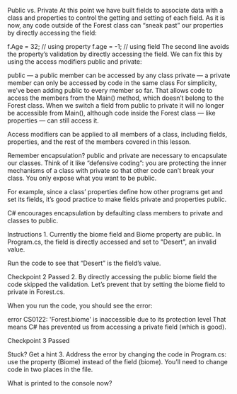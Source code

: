 Public vs. Private
At this point we have built fields to associate data with a class and properties to control the getting and setting of each field. As it is now, any code outside of the Forest class can “sneak past” our properties by directly accessing the field:

f.Age = 32; // using property
f.age = -1; // using field
The second line avoids the property’s validation by directly accessing the field. We can fix this by using the access modifiers public and private:

public — a public member can be accessed by any class
private — a private member can only be accessed by code in the same class
For simplicity, we’ve been adding public to every member so far. That allows code to access the members from the Main() method, which doesn’t belong to the Forest class. When we switch a field from public to private it will no longer be accessible from Main(), although code inside the Forest class — like properties — can still access it.

Access modifiers can be applied to all members of a class, including fields, properties, and the rest of the members covered in this lesson.

Remember encapsulation? public and private are necessary to encapsulate our classes. Think of it like “defensive coding”: you are protecting the inner mechanisms of a class with private so that other code can’t break your class. You only expose what you want to be public.

For example, since a class’ properties define how other programs get and set its fields, it’s good practice to make fields private and properties public.

C# encourages encapsulation by defaulting class members to private and classes to public.

Instructions
1.
Currently the biome field and Biome property are public. In Program.cs, the field is directly accessed and set to "Desert", an invalid value.

Run the code to see that “Desert” is the field’s value.

Checkpoint 2 Passed
2.
By directly accessing the public biome field the code skipped the validation. Let’s prevent that by setting the biome field to private in Forest.cs.

When you run the code, you should see the error:

error CS0122: 'Forest.biome' is inaccessible due to its protection level
That means C# has prevented us from accessing a private field (which is good).

Checkpoint 3 Passed

Stuck? Get a hint
3.
Address the error by changing the code in Program.cs: use the property (Biome) instead of the field (biome). You’ll need to change code in two places in the file.

What is printed to the console now?